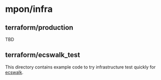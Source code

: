 # mpon/infra

## terraform/production

TBD

## terraform/ecswalk_test

This directory contains example code to try infrastructure test quickly for [ecswalk](https://github.com/mpon/ecswalk).
